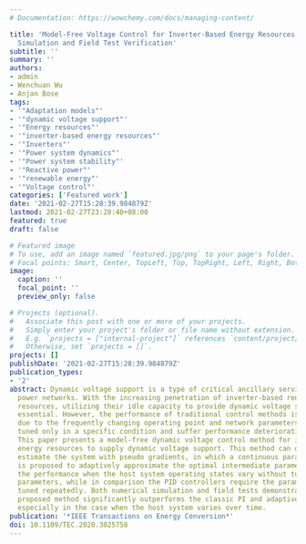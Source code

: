 ```yaml
---
# Documentation: https://wowchemy.com/docs/managing-content/

title: 'Model-Free Voltage Control for Inverter-Based Energy Resources: Algorithm,
  Simulation and Field Test Verification'
subtitle: ''
summary: ''
authors:
- admin
- Wenchuan Wu
- Anjan Bose
tags:
- '"Adaptation models"'
- '"dynamic voltage support"'
- '"Energy resources"'
- '"inverter-based energy resources"'
- '"Inverters"'
- '"Power system dynamics"'
- '"Power system stability"'
- '"Reactive power"'
- '"renewable energy"'
- '"Voltage control"'
categories: ['Featured work']
date: '2021-02-27T15:28:39.984879Z'
lastmod: 2021-02-27T23:28:40+08:00
featured: true
draft: false

# Featured image
# To use, add an image named `featured.jpg/png` to your page's folder.
# Focal points: Smart, Center, TopLeft, Top, TopRight, Left, Right, BottomLeft, Bottom, BottomRight.
image:
  caption: ''
  focal_point: ''
  preview_only: false

# Projects (optional).
#   Associate this post with one or more of your projects.
#   Simply enter your project's folder or file name without extension.
#   E.g. `projects = ["internal-project"]` references `content/project/deep-learning/index.md`.
#   Otherwise, set `projects = []`.
projects: []
publishDate: '2021-02-27T15:28:39.984879Z'
publication_types:
- '2'
abstract: Dynamic voltage support is a type of critical ancillary service in electric
  power networks. With the increasing penetration of inverter-based renewable energy
  resources, utilizing their idle capacity to provide dynamic voltage support is becoming
  essential. However, the performance of traditional control methods is ofter limited
  due to the frequently changing operating point and network parameters, which are
  tuned only in a specific condition and suffer performance deterioration in others.
  This paper presents a model-free dynamic voltage control method for inverter-based
  energy resources to supply dynamic voltage support. This method can dynamically
  estimate the system with pseudo gradients, in which a continuous parameter function
  is proposed to adaptively approximate the optimal intermediate parameters. It guarantees
  the performance when the host system operating states vary without tuning the controller's
  parameters, while in comparison the PID controllers require the parameters being
  tuned repeatedly. Both numerical simulation and field tests demonstrate that the
  proposed method significantly outperforms the classic PI and adaptive PI controllers,
  especially in the case when the host system varies over time.
publication: '*IEEE Transactions on Energy Conversion*'
doi: 10.1109/TEC.2020.3025758
---
```

